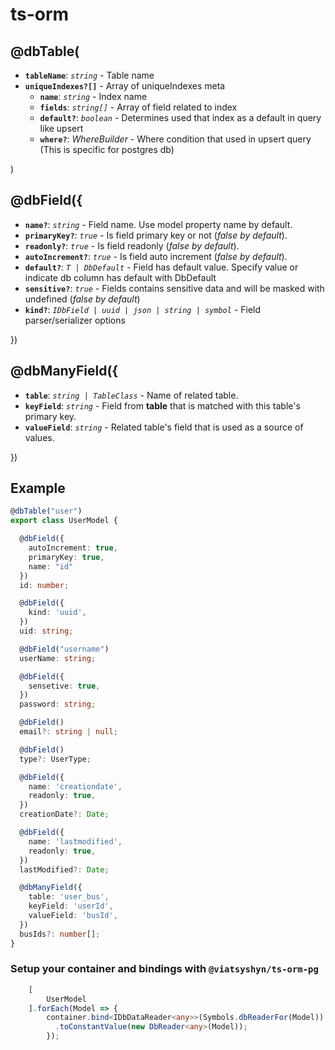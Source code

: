 # ts-orm

## @dbTable(
  * **`tableName`**: *`string`* - Table name
  * **`uniqueIndexes?[]`** - Array of uniqueIndexes meta
    * **`name`**: *`string`* - Index name
    * **`fields`**: *`string[]`* - Array of field related to index
    * **`default?`**: *`boolean`* - Determines used that index as a default in query like upsert
    * **`where?`**: *WhereBuilder* - Where condition that used in upsert query (This is specific for postgres db)

)

## @dbField({
  * **`name?`**: *`string`* - Field name. Use model property name by default.
  * **`primaryKey?`**: *`true`* - Is field primary key or not (*false by default*).
  * **`readonly?`**: *`true`* - Is field readonly (*false by default*).
  * **`autoIncrement?`**: *`true`* - Is field auto increment (*false by default*).
  * **`default?`**: *`T | DbDefault`* - Field has default value. Specify value or indicate db column has default with DbDefault
  * **`sensitive?`**: *`true`* - Fields contains sensitive data and will be masked with undefined (*false by default*)
  * **`kind?`**: *`IDbField | uuid | json | string | symbol`* - Field parser/serializer options

})

## @dbManyField({
  * **`table`**: *`string | TableClass`* - Name of related table.
  * **`keyField`**: *`string`* - Field from **table** that is matched with this table's primary key.
  * **`valueField`**: *`string`* - Related table's field that is used as a source of values.

})

## Example

```ts
@dbTable("user")
export class UserModel {

  @dbField({
    autoIncrement: true,
    primaryKey: true,
    name: "id"
  })
  id: number;

  @dbField({
    kind: 'uuid',
  })
  uid: string;

  @dbField("username")
  userName: string;

  @dbField({
    sensetive: true,
  })
  password: string;

  @dbField()
  email?: string | null;

  @dbField()
  type?: UserType;

  @dbField({
    name: 'creationdate',
    readonly: true,
  })
  creationDate?: Date;

  @dbField({
    name: 'lastmodified',
    readonly: true,
  })
  lastModified?: Date;

  @dbManyField({
    table: 'user_bus',
    keyField: 'userId',
    valueField: 'busId',
  })
  busIds?: number[];
}
```

### Setup your container and bindings with `@viatsyshyn/ts-orm-pg`

```ts
    [
        UserModel
    ].forEach(Model => {
        container.bind<IDbDataReader<any>>(Symbols.dbReaderFor(Model))
          .toConstantValue(new DbReader<any>(Model));
        });
```
